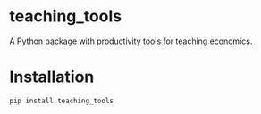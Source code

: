 # teaching_tools
A Python package with productivity tools for teaching economics.


# Installation

`pip install teaching_tools`
